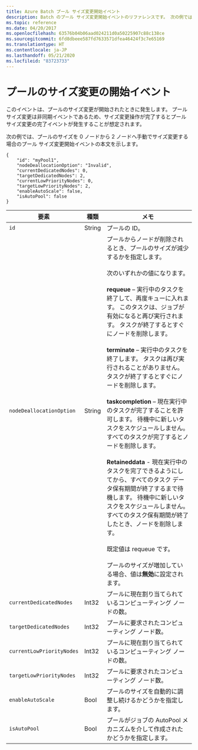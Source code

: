 ```yaml
---
title: Azure Batch プール サイズ変更開始イベント
description: Batch のプール サイズ変更開始イベントのリファレンスです。 次の例では、プールのサイズを 0 ノードから 2 ノードへ手動でサイズ変更する場合のプール サイズ変更開始イベントの本文を示します。
ms.topic: reference
ms.date: 04/20/2017
ms.openlocfilehash: 63576b04b06aad024211d0a50225907c88c138ce
ms.sourcegitcommit: 6fd8dbeee587fd7633571dfea46424f3c7e65169
ms.translationtype: HT
ms.contentlocale: ja-JP
ms.lasthandoff: 05/21/2020
ms.locfileid: "83723733"
---
```

# <a name="pool-resize-start-event"></a>プールのサイズ変更の開始イベント

 このイベントは、プールのサイズ変更が開始されたときに発生します。 プール サイズ変更は非同期イベントであるため、サイズ変更操作が完了するとプール サイズ変更の完了イベントが発生することが想定されます。

 次の例では、プールのサイズを 0 ノードから 2 ノードへ手動でサイズ変更する場合のプール サイズ変更開始イベントの本文を示します。

```
{
    "id": "myPool1",
    "nodeDeallocationOption": "Invalid",
    "currentDedicatedNodes": 0,
    "targetDedicatedNodes": 2,
    "currentLowPriorityNodes": 0,
    "targetLowPriorityNodes": 2,
    "enableAutoScale": false,
    "isAutoPool": false
}
```

|要素|種類|メモ|
|-------------|----------|-----------|
|`id`|String|プールの ID。|
|`nodeDeallocationOption`|String|プールからノードが削除されるとき、プールのサイズが減少するかを指定します。<br /><br /> 次のいずれかの値になります。<br /><br /> **requeue** – 実行中のタスクを終了して、再度キューに入れます。 このタスクは、ジョブが有効になると再び実行されます。 タスクが終了するとすぐにノードを削除します。<br /><br /> **terminate** – 実行中のタスクを終了します。 タスクは再び実行されることがありません。 タスクが終了するとすぐにノードを削除します。<br /><br /> **taskcompletion** – 現在実行中のタスクが完了することを許可します。 待機中に新しいタスクをスケジュールしません。 すべてのタスクが完了するとノードを削除します。<br /><br /> **Retaineddata** - 現在実行中のタスクを完了できるようにしてから、すべてのタスク データ保有期間が終了するまで待機します。 待機中に新しいタスクをスケジュールしません。 すべてのタスク保有期間が終了したとき、ノードを削除します。<br /><br /> 既定値は requeue です。<br /><br /> プールのサイズが増加している場合、値は**無効**に設定されます。|
|`currentDedicatedNodes`|Int32|プールに現在割り当てられているコンピューティング ノードの数。|
|`targetDedicatedNodes`|Int32|プールに要求されたコンピューティング ノード数。|
|`currentLowPriorityNodes`|Int32|プールに現在割り当てられているコンピューティング ノードの数。|
|`targetLowPriorityNodes`|Int32|プールに要求されたコンピューティング ノード数。|
|`enableAutoScale`|Bool|プールのサイズを自動的に調整し続けるかどうかを指定します。|
|`isAutoPool`|Bool|プールがジョブの AutoPool メカニズムを介して作成されたかどうかを指定します。|
